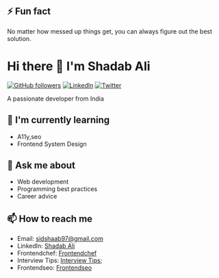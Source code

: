 ## ⚡ Fun fact 
No matter how messed up things get, you can always figure out the best solution.

# Hi there 👋 I'm Shadab Ali

[![GitHub followers](https://img.shields.io/github/followers/shadab97?logo=github&style=flat-square)](https://github.com/shadab97)
[![LinkedIn](https://img.shields.io/badge/LinkedIn-Connect-blue?style=flat-square&logo=linkedin)](https://linkedin.com/in/shadab-ali)
[![Twitter](https://img.shields.io/badge/Twitter-Follow-blue?style=flat-square&logo=twitter)](https://twitter.com/shacodes)

A passionate developer from India

## 🌱 I'm currently learning
- A11y,seo
- Frontend System Design

## 💬 Ask me about
- Web development
- Programming best practices
- Career advice

## 📫 How to reach me
- Email: sidshaab97@gmail.com
- LinkedIn: [Shadab Ali](https://linkedin.com/in/shadab-ali)
- Frontendchef: [Frontendchef](https://frontendchef.com)
- Interview Tips: [Interview Tips](https://interview.frontendchef.com);
- Frontendseo: [Frontendseo](https://frontendseo.com)


